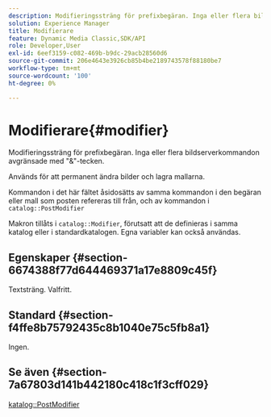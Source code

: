 ```yaml
---
description: Modifieringssträng för prefixbegäran. Inga eller flera bildserverkommandon avgränsade med "&"-tecken.
solution: Experience Manager
title: Modifierare
feature: Dynamic Media Classic,SDK/API
role: Developer,User
exl-id: 6eef3159-c082-469b-b9dc-29acb28560d6
source-git-commit: 206e4643e3926cb85b4be2189743578f88180be7
workflow-type: tm+mt
source-wordcount: '100'
ht-degree: 0%

---
```


# Modifierare{#modifier}

Modifieringssträng för prefixbegäran. Inga eller flera bildserverkommandon avgränsade med &quot;&amp;&quot;-tecken.

Används för att permanent ändra bilder och lagra mallarna.

Kommandon i det här fältet åsidosätts av samma kommandon i den begäran eller mall som posten refereras till från, och av kommandon i `catalog::PostModifier`

Makron tillåts i `catalog::Modifier`, förutsatt att de definieras i samma katalog eller i standardkatalogen. Egna variabler kan också användas.

## Egenskaper {#section-6674388f77d644469371a17e8809c45f}

Textsträng. Valfritt.

## Standard {#section-f4ffe8b75792435c8b1040e75c5fb8a1}

Ingen.

## Se även {#section-7a67803d141b442180c418c1f3cff029}

[katalog::PostModifier](../../../../../../is-api/image-catalog/image-serving-api-ref/c-image-catalog-reference/c-image-svg-data-reference/c-image-data-reference/r-postmodifier-cat.md#reference-4bc3738a812b4e7c8a180e27bfbd770b)
